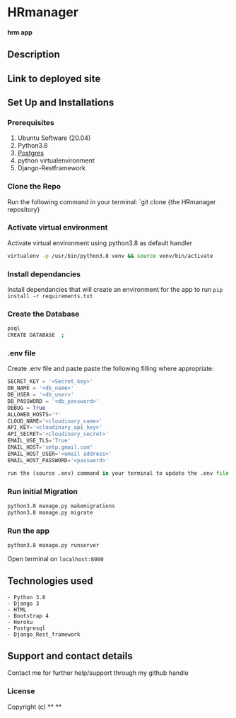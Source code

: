# HRmanager
#### hrm app

## Description


## Link to deployed site



## Set Up and Installations

### Prerequisites
1. Ubuntu Software (20.04)
2. Python3.8
3. [Postgres](https://www.postgresql.org/download/)
4. python virtualenvironment
5. Django-Restframework

### Clone the Repo
Run the following command in your terminal:
`git clone {the HRmanager repository}

### Activate virtual environment
Activate virtual environment using python3.8 as default handler
```bash
virtualenv -p /usr/bin/python3.8 venv && source venv/bin/activate
```

### Install dependancies
Install dependancies that will create an environment for the app to run
`pip install -r requirements.txt`

### Create the Database
```bash
psql
CREATE DATABASE  ;
```
### .env file
Create .env file and paste paste the following filling where appropriate:
```python
SECRET_KEY = '<Secret_key>'
DB_NAME = '<db_name>'
DB_USER = '<db_user>'
DB_PASSWORD = '<db_password>'
DEBUG = True
ALLOWED_HOSTS='*'
CLOUD_NAME='<cloudinary_name>'
API_KEY='<cloudinary_api_key>'
API_SECRET='<cloudinary_secret>'
EMAIL_USE_TLS='True'
EMAIL_HOST='smtp.gmail.com'
EMAIL_HOST_USER='<email address>'
EMAIL_HOST_PASSWORD='<password>'

run the (source .env) command in your terminal to update the .env file

```
### Run initial Migration
```bash
python3.8 manage.py makemigrations 
python3.8 manage.py migrate
```

### Run the app
```bash
python3.8 manage.py runserver
```
Open terminal on `localhost:8000`



## Technologies used
    - Python 3.8
    - Django 3
    - HTML
    - Bootstrap 4
    - Heroku
    - Postgresql
    - Django_Rest_framework

## Support and contact details
Contact me for further help/support through my github handle

### License
Copyright (c) ** **

